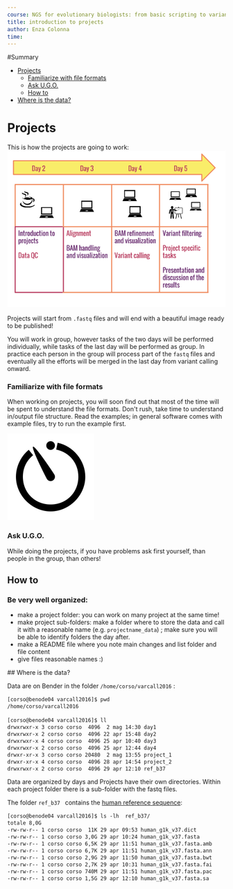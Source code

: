 ```yaml
---
course: NGS for evolutionary biologists: from basic scripting to variant calling
title: introduction to projects
author: Enza Colonna
time:
---
```


#Summary

- [Projects](#section-id-9)
    - [Familiarize with file formats](#section-id-18)
    - [Ask U.G.O.](#section-id-25)
  - [How to](#section-id-278)
- [Where is the data?](#section-id-888)

<div id='section-id-9'/>

# Projects

This is how the projects are going to work:
![projects](../img/projects3.png)

Projects will start from `.fastq` files and will end with a beautiful image ready to be published!

You will work in group, however tasks of the two days will be performed individually, while tasks of the last day will be performed as group. In practice each person in the group will process part of the `fastq` files and eventually all the efforts will be merged in the last day from variant calling onward.

<div id='section-id-18'/>

### Familiarize with file formats

When working on projects, you will soon find out that most of the time will be spent to understand the file formats. Don't rush, take time to understand in/output file structure. Read the examples; in general software comes with example files, try to run the example first.  

![time](../img/time2.png)


<div id='section-id-25'/>

### Ask U.G.O.

While doing the projects, if you have problems ask first yourself, than people in the group, than others!


<div id='section-id-30'/>


<div id='section-id-278'/>

## How to

<div id='section-id-280'/>

### Be very well organized:  

- make a project folder: you can work on many project at the same time!
- make project sub-folders: make a folder where to store the data and call it with a reasonable name (e.g. `projectname_data`) ; make sure you will be able to identify folders the day after.
- make a README file where you note main changes and list folder and file content
- give files reasonable names :)

<div id='section-id-888'/>
## Where is the data?

Data are on Bender in the folder `/home/corso/varcall2016` :

```
[corso@benode04 varcall2016]$ pwd
/home/corso/varcall2016

[corso@benode04 varcall2016]$ ll
drwxrwxr-x 3 corso corso  4096  2 mag 14:30 day1
drwxrwxr-x 2 corso corso  4096 22 apr 15:48 day2
drwxrwxr-x 4 corso corso  4096 25 apr 10:40 day3
drwxrwxr-x 2 corso corso  4096 25 apr 12:44 day4
drwxr-xr-x 3 corso corso 20480  2 mag 13:55 project_1
drwxr-xr-x 4 corso corso  4096 28 apr 14:54 project_2
drwxrwxr-x 2 corso corso  4096 29 apr 12:10 ref_b37  

```

Data are organized by days and Projects have their own directories. Within each project folder there is a sub-folder with the fastq files.  

The folder `ref_b37 ` contains the [human reference sequence](https://en.wikipedia.org/wiki/Reference_genome):

```
[corso@benode04 varcall2016]$ ls -lh  ref_b37/
totale 8,0G
-rw-rw-r-- 1 corso corso  11K 29 apr 09:53 human_g1k_v37.dict
-rw-rw-r-- 1 corso corso 3,0G 29 apr 10:24 human_g1k_v37.fasta
-rw-rw-r-- 1 corso corso 6,5K 29 apr 11:51 human_g1k_v37.fasta.amb
-rw-rw-r-- 1 corso corso 6,7K 29 apr 11:51 human_g1k_v37.fasta.ann
-rw-rw-r-- 1 corso corso 2,9G 29 apr 11:50 human_g1k_v37.fasta.bwt
-rw-rw-r-- 1 corso corso 2,7K 29 apr 10:31 human_g1k_v37.fasta.fai
-rw-rw-r-- 1 corso corso 740M 29 apr 11:51 human_g1k_v37.fasta.pac
-rw-rw-r-- 1 corso corso 1,5G 29 apr 12:10 human_g1k_v37.fasta.sa

```

